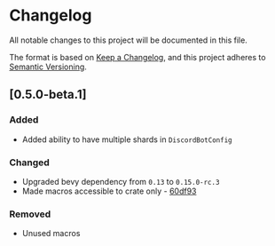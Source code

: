 # Changelog

All notable changes to this project will be documented in this file.

The format is based on [Keep a Changelog](https://keepachangelog.com/en/1.1.0/),
and this project adheres to [Semantic Versioning](https://semver.org/spec/v2.0.0.html).

## [0.5.0-beta.1]

### Added
- Added ability to have multiple shards in `DiscordBotConfig`

### Changed
- Upgraded bevy dependency from `0.13` to `0.15.0-rc.3`
- Made macros accessible to crate only - [60df93](https://github.com/AS1100K/bevy-discord/commit/60df9357c661a8bdc2caba39ce925f0e20b81b81)

### Removed
- Unused macros